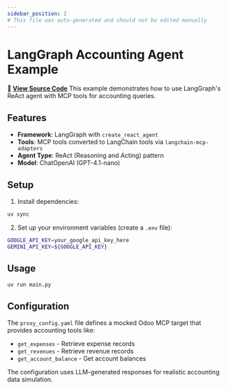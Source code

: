 ```yaml
---
sidebar_position: 2
# This file was auto-generated and should not be edited manually
---
```


# LangGraph Accounting Agent Example

**📂 [View Source Code](https://github.com/agentiqs/mcp-kit-python/tree/0f830eddfdcc1ee5359a24197da3f2e67774f340/examples/langgraph)**
This example demonstrates how to use LangGraph's ReAct agent with MCP tools for accounting queries.

## Features

- **Framework**: LangGraph with `create_react_agent`
- **Tools**: MCP tools converted to LangChain tools via `langchain-mcp-adapters`
- **Agent Type**: ReAct (Reasoning and Acting) pattern
- **Model**: ChatOpenAI (GPT-4.1-nano)

## Setup

1. Install dependencies:
```bash
uv sync
```

2. Set up your environment variables (create a `.env` file):
```bash
GOOGLE_API_KEY=your_google_api_key_here
GEMINI_API_KEY=${GOOGLE_API_KEY}
```

## Usage

```bash
uv run main.py
```

## Configuration

The `proxy_config.yaml` file defines a mocked Odoo MCP target that provides accounting tools like:
- `get_expenses` - Retrieve expense records
- `get_revenues` - Retrieve revenue records
- `get_account_balance` - Get account balances

The configuration uses LLM-generated responses for realistic accounting data simulation.
